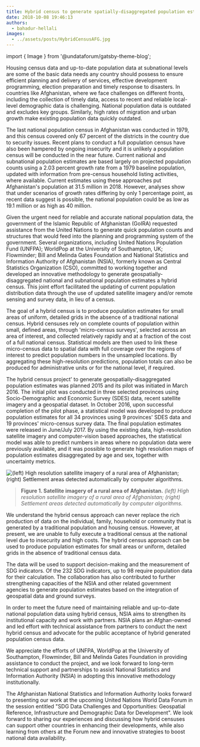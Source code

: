 ```yaml
---
title: Hybrid census to generate spatially-disaggregated population estimates
date: 2018-10-08 19:46:13
authors:
  - bahadur-hellali
images:
  - ../assets/posts/HybridCensusAFG.jpg
---
```


import { Image } from '@undataforum/gatsby-theme-blog';

Housing census data and up-to-date population data at subnational levels are
some of the basic data needs any country should possess to ensure efficient
planning and delivery of services, effective development programming, election
preparation and timely response to disasters. In countries like Afghanistan,
where we face challenges on different fronts, including the collection of timely
data, access to recent and reliable local-level demographic data is challenging.
National population data is outdated and excludes key groups. Similarly, high
rates of migration and urban growth make existing population data quickly
outdated.

The last national population census in Afghanistan was conducted in 1979, and
this census covered only 67 percent of the districts in the country due to
security issues. Recent plans to conduct a full population census have also been
hampered by ongoing insecurity and it is unlikely a population census will be
conducted in the near future. Current national and subnational population
estimates are based largely on projected population counts using a 2.03 percent
growth rate from a 1979 baseline population, updated with information from
pre-census household listing activities, where available. Current estimates
using these approaches put Afghanistan's population at 31.5 million in 2018.
However, analyses show that under scenarios of growth rates differing by only 1
percentage point, as recent data suggest is possible, the national population
could be as low as 19.1 million or as high as 40 million.

Given the urgent need for reliable and accurate national population data, the
government of the Islamic Republic of Afghanistan (GoIRA) requested assistance
from the United Nations to generate quick population counts and structures that
would feed into the planning and programming system of the government. Several
organizations, including United Nations Population Fund (UNFPA); WorldPop at the
University of Southampton, UK; Flowminder; Bill and Melinda Gates Foundation and
National Statistics and Information Authority of Afghanistan (NSIA), formerly
known as Central Statistics Organization (CSO), committed to working together
and developed an innovative methodology to generate geospatially-disaggregated
national and subnational population estimates a hybrid census. This joint effort
facilitated the updating of current population distribution data through the use
of updated satellite imagery and/or remote sensing and survey data, in lieu of a
census.

The goal of a hybrid census is to produce population estimates for small areas
of uniform, detailed grids in the absence of a traditional national census.
Hybrid censuses rely on complete counts of population within small, defined
areas, through 'micro-census surveys', selected across an area of interest, and
collected relatively rapidly and at a fraction of the cost of a full national
census. Statistical models are then used to link these micro-census data to
spatial data with full coverage over the regions of interest to predict
population numbers in the unsampled locations. By aggregating these
high-resolution predictions, population totals can also be produced for
administrative units or for the national level, if required.

The hybrid census project' to generate geospatially-disaggregated population
estimates was planned 2015 and its pilot was initiated in March 2016. The
initial pilot was conducted in three selected provinces using Socio-Demographic
and Economic Survey (SDES) data, recent satellite imagery and a geospatial
dataset. In October 2016, upon successful completion of the pilot phase, a
statistical model was developed to produce population estimates for all 34
provinces using 9 provinces' SDES data and 19 provinces' micro-census survey
data. The final population estimates were released in June/July 2017. By using
the existing data, high-resolution satellite imagery and computer-vision based
approaches, the statistical model was able to predict numbers in areas where no
population data were previously available, and it was possible to generate high
resolution maps of population estimates disaggregated by age and sex, together
with uncertainty metrics.

<Image
  fluid={props.images[0]}
  title="Figure 1. Satellite imagery of a rural area of Afghanistan."
  alt="(left) High resolution satellite imagery of a rural area of Afghanistan; (right) Settlement areas detected automatically by computer algorithms."
/>

> **Figure 1. Satellite imagery of a rural area of Afghanistan.** _(left) High
> resolution satellite imagery of a rural area of Afghanistan; (right)
> Settlement areas detected automatically by computer algorithms._

We understand the hybrid census approach can never replace the rich production
of data on the individual, family, household or community that is generated by a
traditional population and housing census. However, at present, we are unable to
fully execute a traditional census at the national level due to insecurity and
high costs. The hybrid census approach can be used to produce population
estimates for small areas or uniform, detailed grids in the absence of
traditional census data.

The data will be used to support decision-making and the measurement of SDG
indicators. Of the 232 SDG indicators, up to 98 require population data for
their calculation. The collaboration has also contributed to further
strengthening capacities of the NSIA and other related government agencies to
generate population estimates based on the integration of geospatial data and
ground surveys.

In order to meet the future need of maintaining reliable and up-to-date national
population data using hybrid census, NSIA aims to strengthen its institutional
capacity and work with partners. NSIA plans an Afghan-owned and led effort with
technical assistance from partners to conduct the next hybrid census and
advocate for the public acceptance of hybrid generated population census data.

We appreciate the efforts of UNFPA, WorldPop at the University of Southampton,
Flowminder, Bill and Melinda Gates Foundation in providing assistance to conduct
the project, and we look forward to long-term technical support and partnerships
to assist National Statistics and Information Authority (NSIA) in adopting this
innovative methodology institutionally.

The Afghanistan National Statistics and Information Authority looks forward to
presenting our work at the upcoming United Nations World Data Forum in the
session entitled "SDG Data Challenges and Opportunities: Geospatial Reference,
Infrastructure and Demographic Data for Development". We look forward to sharing
our experiences and discussing how hybrid censuses can support other countries
in enhancing their developments, while also learning from others at the Forum
new and innovative strategies to boost national data availability.
